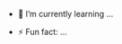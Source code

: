 
- 🌱 I’m currently learning ...

- ⚡ Fun fact: ...

<!---
Rakeshmp73/Rakeshmp73 is a ✨ special ✨ repository because its `README.md` (this file) appears on your GitHub profile.
You can click the Preview link to take a look at your changes.
--->
